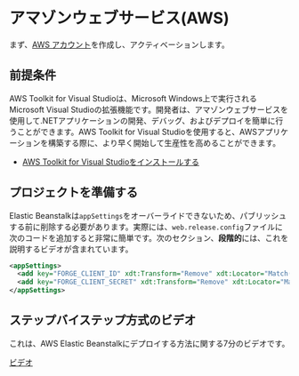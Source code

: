 # アマゾンウェブサービス(AWS)

まず、[AWS アカウント](https://aws.amazon.com/)を作成し、アクティベーションします。

## 前提条件

AWS Toolkit for Visual Studioは、Microsoft Windows上で実行されるMicrosoft Visual Studioの拡張機能です。開発者は、アマゾンウェブサービスを使用して.NETアプリケーションの開発、デバッグ、およびデプロイを簡単に行うことができます。AWS Toolkit for Visual Studioを使用すると、AWSアプリケーションを構築する際に、より早く開始して生産性を高めることができます。

- [AWS Toolkit for Visual Studioをインストールする](https://aws.amazon.com/visualstudio/)

## プロジェクトを準備する

Elastic Beanstalkは`appSettings`をオーバーライドできないため、パブリッシュする前に削除する必要があります。実際には、`web.release.config`ファイルに次のコードを追加すると非常に簡単です。次のセクション、**段階的**には、これを説明するビデオが含まれています。

```xml
<appSettings>
  <add key="FORGE_CLIENT_ID" xdt:Transform="Remove" xdt:Locator="Match(key)" />
  <add key="FORGE_CLIENT_SECRET" xdt:Transform="Remove" xdt:Locator="Match(key)" />
</appSettings>
```

## ステップバイステップ方式のビデオ

これは、AWS Elastic Beanstalkにデプロイする方法に関する7分のビデオです。

[ビデオ](https://www.youtube.com/embed/49X4ROI6PWs ':include :type=iframe width=100% height=400px')